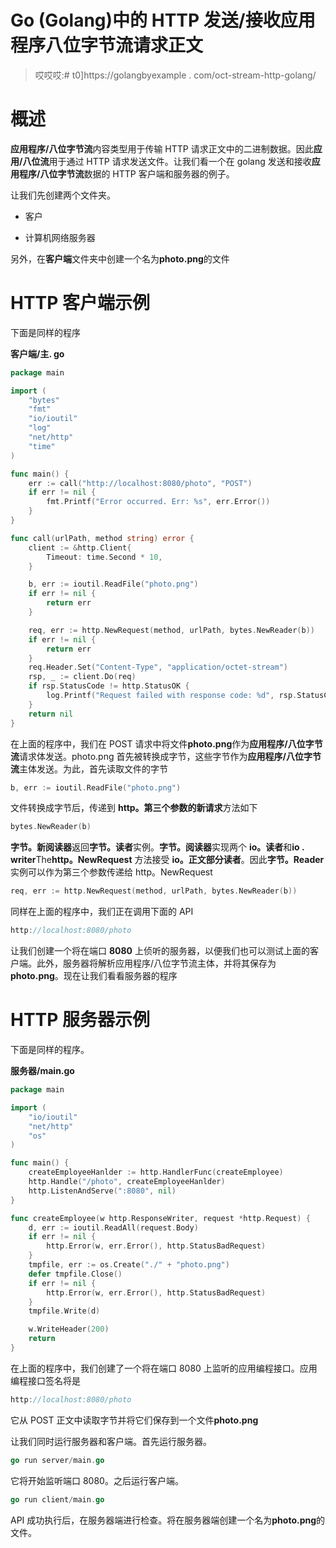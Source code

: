 # Go (Golang)中的 HTTP 发送/接收应用程序八位字节流请求正文

> 哎哎哎:# t0]https://golangbyexample . com/oct-stream-http-golang/

# **概述**

**应用程序/八位字节流**内容类型用于传输 HTTP 请求正文中的二进制数据。因此**应用/八位流**用于通过 HTTP 请求发送文件。让我们看一个在 golang 发送和接收**应用程序/八位字节流**数据的 HTTP 客户端和服务器的例子。

让我们先创建两个文件夹。

*   客户

*   计算机网络服务器

另外，在**客户端**文件夹中创建一个名为**photo.png**的文件

# **HTTP 客户端示例**

下面是同样的程序

**客户端/主. go**

```go
package main

import (
	"bytes"
	"fmt"
	"io/ioutil"
	"log"
	"net/http"
	"time"
)

func main() {
	err := call("http://localhost:8080/photo", "POST")
	if err != nil {
		fmt.Printf("Error occurred. Err: %s", err.Error())
	}
}

func call(urlPath, method string) error {
	client := &http.Client{
		Timeout: time.Second * 10,
	}

	b, err := ioutil.ReadFile("photo.png")
	if err != nil {
		return err
	}

	req, err := http.NewRequest(method, urlPath, bytes.NewReader(b))
	if err != nil {
		return err
	}
	req.Header.Set("Content-Type", "application/octet-stream")
	rsp, _ := client.Do(req)
	if rsp.StatusCode != http.StatusOK {
		log.Printf("Request failed with response code: %d", rsp.StatusCode)
	}
	return nil
}
```

在上面的程序中，我们在 POST 请求中将文件**photo.png**作为**应用程序/八位字节流**请求体发送。photo.png 首先被转换成字节，这些字节作为**应用程序/八位字节流**主体发送。为此，首先读取文件的字节

```go
b, err := ioutil.ReadFile("photo.png")
```

文件转换成字节后，传递到 **http。第三个参数的新请求**方法如下

```go
bytes.NewReader(b)
```

**字节。新阅读器**返回**字节。读者**实例。**字节。阅读器**实现两个 **io。读者**和**io . writer**The**http。NewRequest** 方法接受 **io。正文部分读者**。因此**字节。Reader** 实例可以作为第三个参数传递给 http。NewRequest

```go
req, err := http.NewRequest(method, urlPath, bytes.NewReader(b))
```

同样在上面的程序中，我们正在调用下面的 API

```go
http://localhost:8080/photo
```

让我们创建一个将在端口 **8080** 上侦听的服务器，以便我们也可以测试上面的客户端。此外，服务器将解析应用程序/八位字节流主体，并将其保存为**photo.png**。现在让我们看看服务器的程序

# **HTTP 服务器示例**

下面是同样的程序。

**服务器/main.go**

```go
package main

import (
	"io/ioutil"
	"net/http"
	"os"
)

func main() {
	createEmployeeHanlder := http.HandlerFunc(createEmployee)
	http.Handle("/photo", createEmployeeHanlder)
	http.ListenAndServe(":8080", nil)
}

func createEmployee(w http.ResponseWriter, request *http.Request) {
	d, err := ioutil.ReadAll(request.Body)
	if err != nil {
		http.Error(w, err.Error(), http.StatusBadRequest)
	}
	tmpfile, err := os.Create("./" + "photo.png")
	defer tmpfile.Close()
	if err != nil {
		http.Error(w, err.Error(), http.StatusBadRequest)
	}
	tmpfile.Write(d)

	w.WriteHeader(200)
	return
}
```

在上面的程序中，我们创建了一个将在端口 8080 上监听的应用编程接口。应用编程接口签名将是

```go
http://localhost:8080/photo
```

它从 POST 正文中读取字节并将它们保存到一个文件**photo.png**

让我们同时运行服务器和客户端。首先运行服务器。

```go
go run server/main.go
```

它将开始监听端口 8080。之后运行客户端。

```go
go run client/main.go
```

API 成功执行后，在服务器端进行检查。将在服务器端创建一个名为**photo.png**的文件。